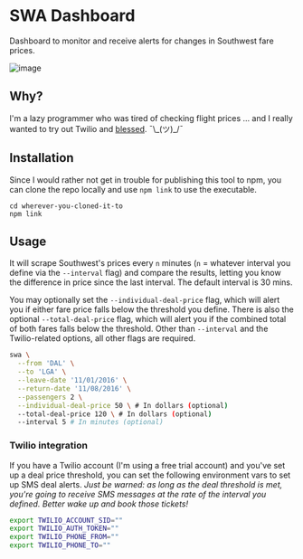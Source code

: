 # SWA Dashboard
Dashboard to monitor and receive alerts for changes in Southwest fare prices.

![image](https://cloud.githubusercontent.com/assets/6979737/17744714/99f15da2-646e-11e6-8f13-60c716f1e865.png)

## Why?
I'm a lazy programmer who was tired of checking flight prices … and I really wanted
to try out Twilio and [blessed](https://github.com/chjj/blessed/). ¯\\\_(ツ)\_/¯

## Installation
Since I would rather not get in trouble for publishing this tool to npm, you can
clone the repo locally and use `npm link` to use the executable.
```
cd wherever-you-cloned-it-to
npm link
```

## Usage
It will scrape Southwest's prices every `n` minutes (`n` = whatever interval you
define via the `--interval` flag) and compare the results, letting you know the
difference in price since the last interval. The default interval is 30 mins.

You may optionally set the `--individual-deal-price` flag, which will alert you
if either fare price falls below the threshold you define. There is also the
optional `--total-deal-price` flag, which will alert you if the combined total
of both fares falls below the threshold. Other than `--interval` and the
Twilio-related options, all other flags are required.

```bash
swa \
  --from 'DAL' \
  --to 'LGA' \
  --leave-date '11/01/2016' \
  --return-date '11/08/2016' \
  --passengers 2 \
  --individual-deal-price 50 \ # In dollars (optional)
  --total-deal-price 120 \ # In dollars (optional)
  --interval 5 # In minutes (optional)
```

### Twilio integration
If you have a Twilio account (I'm using a free trial account) and you've set up
a deal price threshold, you can set the following environment vars to set up SMS
deal alerts. _Just be warned: as long as the deal threshold is met, you're going
to receive SMS messages at the rate of the interval you defined. Better wake up
and book those tickets!_

```bash
export TWILIO_ACCOUNT_SID=""
export TWILIO_AUTH_TOKEN=""
export TWILIO_PHONE_FROM=""
export TWILIO_PHONE_TO=""
```
